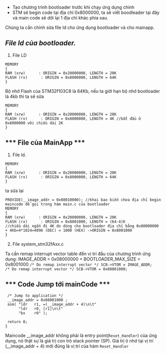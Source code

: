 - Tạo chương trình bootloader trước khi chạy ứng dụng chính
- STM sẽ begin code tại địa chỉ 0x8000000, ta sẽ viết boodleader tại đây và main code sẽ dời lại 1 địa chỉ khác phía sau.

Chúng ta cần chỉnh sữa file ld cho ứng dụng bootloader và cho mainapp.

***File ld của bootloader.***
--------

1. File LD

```
MEMORY
{
RAM (xrw)      : ORIGIN = 0x20000000, LENGTH = 20K
FLASH (rx)      : ORIGIN = 0x8000000, LENGTH = 64K
}
```
 Bộ nhớ Flash của STM32f103C8 là 64Kb, nếu ta giới hạn bộ nhớ bootloader là 4kb thì ta sẽ sữa
 ```
 MEMORY
{
RAM (xrw)      : ORIGIN = 0x20000000, LENGTH = 20K
FLASH (rx)      : ORIGIN = 0x8000000, LENGTH = 4K //bắt đầu ở 0x8000000 vỡi chiều dài 2K
}
 ```

 *** File của MainApp ***
 -----------

 1. File ld.

```
MEMORY
{
RAM (xrw)      : ORIGIN = 0x20000000, LENGTH = 20K
FLASH (rx)      : ORIGIN = 0x8000000, LENGTH = 64K
}
```
ta sữa lại
```
PROVIDE(__image_addr = 0x08010000); //khai bao biến chưa địa chỉ begin maincode để gọi trong hàm main.c của bootloader
MEMORY
{
RAM (xrw)      : ORIGIN = 0x20000000, LENGTH = 20K
FLASH (rx)      : ORIGIN = 0x8001000, LENGTH = (64-4)K 
//chiều dài ngắn đi 4K do dùng cho bootloader địa chỉ bằng 0x80000000 + 4Kb=4*1024=4096 (DEC) = 1000 (HEX) ->ORIGIN = 0x8001000
}
```

2. File system_stm32fAxx.c

Ta cần remap interrupt vector table đến vị trí đầu của chương trình ứng dụng:
IMAGE_ADDR = 0x08000000  + BOOTLOADER_MAX_SIZE = 0x8001000
```/* Do remap interrupt vector */ SCB->VTOR = IMAGE_ADDR;  ```
```/* Do remap interrupt vector */ SCB->VTOR = 0x08001000;  ```

*** Code Jump tới mainCode ***
---------------

```
 /* Jump to application */
 __image_addr = 0x08001000 ;
 asm( "ldr   r1, =(__image_addr + 4)\n\t"
      "ldr   r0, [r1]\n\t"
      "bx    r0" );

 return 0;
} 
```
Maincode __image_addr không phải là entry point(```Reset_Handler```) của ứng dụng, nó thật sự là giá trị con trỏ stack pointer (SP). Giá trị ô nhớ tại vị trí (__image_addr + 4) mới đúng là vị trí của hàm ```Reset_Handler```